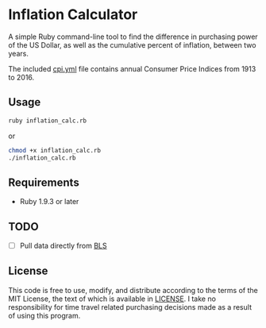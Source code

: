 # Inflation Calculator

A simple Ruby command-line tool to find the difference in purchasing power of the US Dollar, as
well as the cumulative percent of inflation, between two years.

The included [cpi.yml](cpi.yml) file contains annual Consumer Price Indices from 1913 to 2016.

## Usage

```bash
ruby inflation_calc.rb
```

or

```bash
chmod +x inflation_calc.rb
./inflation_calc.rb
```

## Requirements

* Ruby 1.9.3 or later

## TODO

* [ ] Pull data directly from [BLS](https://www.bls.gov/cpi/)

## License

This code is free to use, modify, and distribute according to the terms of the MIT License,
the text of which is available in [LICENSE](LICENSE). I take no responsibility for time travel
related purchasing decisions made as a result of using this program.
